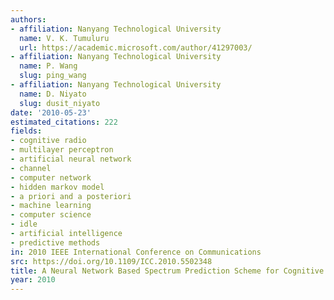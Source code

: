 ```yaml
---
authors:
- affiliation: Nanyang Technological University
  name: V. K. Tumuluru
  url: https://academic.microsoft.com/author/41297003/
- affiliation: Nanyang Technological University
  name: P. Wang
  slug: ping_wang
- affiliation: Nanyang Technological University
  name: D. Niyato
  slug: dusit_niyato
date: '2010-05-23'
estimated_citations: 222
fields:
- cognitive radio
- multilayer perceptron
- artificial neural network
- channel
- computer network
- hidden markov model
- a priori and a posteriori
- machine learning
- computer science
- idle
- artificial intelligence
- predictive methods
in: 2010 IEEE International Conference on Communications
src: https://doi.org/10.1109/ICC.2010.5502348
title: A Neural Network Based Spectrum Prediction Scheme for Cognitive Radio
year: 2010
---
```

